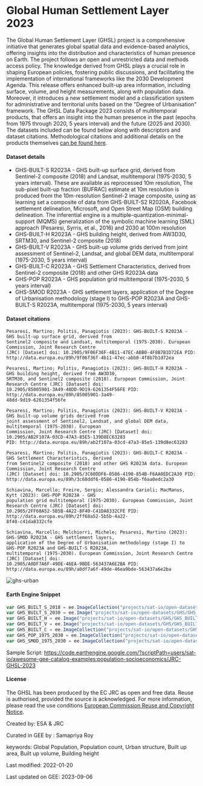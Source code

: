 # Global Human Settlement Layer 2023

The Global Human Settlement Layer (GHSL) project is a comprehensive initiative that generates global spatial data and evidence-based analytics, offering insights into the distribution and characteristics of human presence on Earth. The project follows an open and unrestricted data and methods access policy. The knowledge derived from GHSL plays a crucial role in shaping European policies, fostering public discussions, and facilitating the implementation of international frameworks like the 2030 Development Agenda. This release offers enhanced built-up area information, including surface, volume, and height measurements, along with population data. Moreover, it introduces a new settlement model and a classification system for administrative and territorial units based on the "Degree of Urbanisation" framework. The GHSL Data Package 2023 consists of multitemporal products, that offers an insight into the human presence in the past (epochs from 1975 through 2020, 5 years interval) and the future (2025 and 2030). The datasets included can be found below along with descriptors and dataset citations. Methodological citations and additional details on the products themselves [can be found here](https://ghsl.jrc.ec.europa.eu/documents/GHSL_Data_Package_2023.pdf).

#### Dataset details

* GHS-BUILT-S R2023A - GHS built-up surface grid, derived from Sentinel-2 composite (2018) and Landsat, multitemporal (1975-2030, 5 years interval). These are available as reprocessed 10m resolution, The sub-pixel built-up fraction (BUFRAC) estimate at 10m resolution is produced from the 10m-resolution Sentinel-2 image composite, using as learning set a composite of data from GHS-BUILT-S2 R2020A, Facebook settlement delineation, Microsoft, and Open Street Map (OSM) building delineation. The inferential engine is a multiple-quantization-minimal-support (MQMS) generalization of the symbolic machine learning (SML) approach (Pesaresi, Syrris, et al., 2016) and 2030 at 100m resolution
* GHS-BUILT-H R2023A - GHS building height, derived from AW3D30, SRTM30, and Sentinel-2 composite (2018)
* GHS-BUILT-V R2023A - GHS built-up volume grids derived from joint assessment of Sentinel-2, Landsat, and global DEM data, multitemporal (1975-2030, 5 years interval)
* GHS-BUILT-C R2023A - GHS Settlement Characteristics, derived from Sentinel-2 composite (2018) and other GHS R2023A data
* GHS-POP R2023A - GHS population grid multitemporal (1975-2030, 5 years interval)
* GHS-SMOD R2023A - GHS settlement layers, application of the Degree of Urbanisation methodology (stage I) to GHS-POP R2023A and GHS-BUILT-S R2023A, multitemporal (1975-2030, 5 years interval)

#### Dataset citations

```
Pesaresi, Martino; Politis, Panagiotis (2023): GHS-BUILT-S R2023A - GHS built-up surface grid, derived from
Sentinel2 composite and Landsat, multitemporal (1975-2030). European Commission, Joint Research Centre
(JRC) [Dataset] doi: 10.2905/9F06F36F-4B11-47EC-ABB0-4F8B7B1D72EA PID:
http://data.europa.eu/89h/9f06f36f-4b11-47ec-abb0-4f8b7b1d72ea

Pesaresi, Martino; Politis, Panagiotis (2023): GHS-BUILT-H R2023A - GHS building height, derived from AW3D30,
SRTM30, and Sentinel2 composite (2018). European Commission, Joint Research Centre (JRC) [Dataset] doi:
10.2905/85005901-3A49-48DD-9D19-6261354F56FE PID: http://data.europa.eu/89h/85005901-3a49-
48dd-9d19-6261354f56fe

Pesaresi, Martino; Politis, Panagiotis (2023): GHS-BUILT-V R2023A - GHS built-up volume grids derived from
joint assessment of Sentinel2, Landsat, and global DEM data, multitemporal (1975-2030). European
Commission, Joint Research Centre (JRC) [Dataset] doi: 10.2905/AB2F107A-03CD-47A3-85E5-139D8EC63283
PID: http://data.europa.eu/89h/ab2f107a-03cd-47a3-85e5-139d8ec63283

Pesaresi, Martino; Politis, Panagiotis (2023): GHS-BUILT-C R2023A - GHS Settlement Characteristics, derived
from Sentinel2 composite (2018) and other GHS R2023A data. European Commission, Joint Research Centre
(JRC) [Dataset] doi: 10.2905/3C60DDF6-0586-4190-854B-F6AA0EDC2A30 PID:
http://data.europa.eu/89h/3c60ddf6-0586-4190-854b-f6aa0edc2a30

Schiavina, Marcello; Freire, Sergio; Alessandra Carioli; MacManus, Kytt (2023): GHS-POP R2023A - GHS
population grid multitemporal (1975-2030). European Commission, Joint Research Centre (JRC) [Dataset] doi:
10.2905/2FF68A52-5B5B-4A22-8F40-C41DA8332CFE PID: http://data.europa.eu/89h/2ff68a52-5b5b-4a22-
8f40-c41da8332cfe

Schiavina, Marcello; Melchiorri, Michele; Pesaresi, Martino (2023): GHS-SMOD R2023A - GHS settlement layers,
application of the Degree of Urbanisation methodology (stage I) to GHS-POP R2023A and GHS-BUILT-S R2023A,
multitemporal (1975-2030). European Commission, Joint Research Centre (JRC) [Dataset] doi:
10.2905/A0DF7A6F-49DE-46EA-9BDE-563437A6E2BA PID: http://data.europa.eu/89h/a0df7a6f-49de-46ea9bde-563437a6e2ba

```

![ghs-urban](https://github.com/digitalearthafrica/deafrica-sandbox-notebooks/assets/6677629/ca86af79-2f62-4983-93aa-2de4a7d842c3)

#### Earth Engine Snippet

```js
var GHS_BUILT_S_2018 = ee.ImageCollection("projects/sat-io/open-datasets/GHS/GHS_BUILT_S_E2018_GLOBE_R2023A_54009_10_V1_0");
var GHS_BUILT_S_2030 = ee.Image("projects/sat-io/open-datasets/GHS/GHS_BUILT_S_E2030_GLOBE_R2023A_54009_100_V1_0");
var GHS_BUILT_H = ee.Image("projects/sat-io/open-datasets/GHS/GHS_BUILT_H_AGBH_E2018_GLOBE_R2023A_54009_100_V1_0");
var GHS_BUILT_V = ee.Image("projects/sat-io/open-datasets/GHS/GHS_BUILT_V_E2030_GLOBE_R2023A_54009_100_V1_0");
var GHS_BUILT_C = ee.ImageCollection("projects/sat-io/open-datasets/GHS/GHS_BUILT_C_MSZ_E2018_GLOBE_R2023A_54009_10_V1_0");
var GHS_POP_1975_2030 = ee.ImageCollection("projects/sat-io/open-datasets/GHS/GHS_POP");
var GHS_SMOD_1975_2030 = ee.ImageCollection("projects/sat-io/open-datasets/GHS/GHS_SMOD")
```

Sample Script: https://code.earthengine.google.com/?scriptPath=users/sat-io/awesome-gee-catalog-examples:population-socioeconomics/JRC-GHSL-2023

#### License
The GHSL has been produced by the EC JRC as open and free data. Reuse is authorised, provided the source is acknowledged. For more information, please read the use conditions [European Commission Reuse and Copyright Notice](https://commission.europa.eu/legal-notice_en).

Created by: ESA & JRC

Curated in GEE by : Samapriya Roy

keywords: Global Population, Population count, Urban structure, Built up area, Built up volume, Building height

Last modified: 2022-01-20

Last updated on GEE: 2023-09-06
